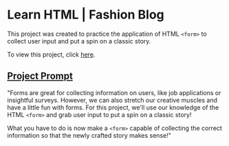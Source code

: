# Learn HTML | Fashion Blog
This project was created to practice the application of HTML `<form>` to collect user input and put a spin on a classic story.

To view this project, click [here](https://vivian-mca.github.io/HTML-CSS-Codecademy-Projects/Form%20a%20Story).

## [Project Prompt](https://www.codecademy.com/courses/learn-html/projects/form-a-story)
"Forms are great for collecting information on users, like job applications or insightful surveys. However, we can also stretch our creative muscles and have a little fun with forms. For this project, we'll use our knowledge of the HTML `<form>` and grab user input to put a spin on a classic story!

What you have to do is now make a `<form>` capable of collecting the correct information so that the newly crafted story makes sense!"
